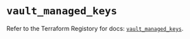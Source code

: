 # `vault_managed_keys`

Refer to the Terraform Registory for docs: [`vault_managed_keys`](https://registry.terraform.io/providers/hashicorp/vault/3.15.1/docs/resources/managed_keys).
